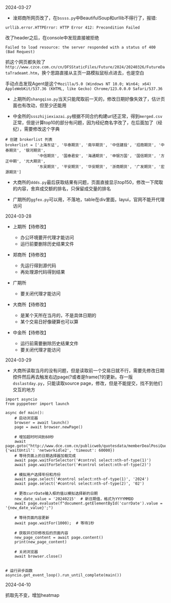 2024-03-27

- 淦郑商所网页改了，在`bssss.py`中BeautifulSoup和urllib不得行了，报错:

```urllib.error.HTTPError: HTTP Error 412: Precondition Failed```

改了header之后，在console中发现直接被拒绝

```Failed to load resource: the server responded with a status of 400 (Bad Request)```

抓这个网页都失败了```http://www.czce.com.cn/cn/DFSStaticFiles/Future/2024/20240326/FutureDataTradeamt.htm```，换个思路直接从主页一路模拟鼠标点进去，也是空白

手动点击发现Agent是这个```Mozilla/5.0 (Windows NT 10.0; Win64; x64) AppleWebKit/537.36 (KHTML, like Gecko) Chrome/123.0.0.0 Safari/537.36```



- 上期所的`shangqiso.py`当天只能爬取前一天的，修改日期好像失效了，估计页面也有改动，但至少还能用

- 中金所的`ssszhijiexiazai.py`根据不同合约构建url还正常，得到`merged.csv`正常，但是计算top10的部分有问题，因为经纪商名字改了，在后面加了（经纪），需要修改这个字典

```
# 创建 brokerlist 列表
brokerlist = ['上海东证', '华泰期货', '南华期货', '中信建投', '招商期货', '中泰期货', '银河期货', 
              '中信期货', '国泰君安', '海通期货', '申银万国', '国信期货', '方正中期', '光大期货', 
              '东吴期货', '平安期货', '华安期货', '浙商期货', '广发期货', '宏源期货']
```

- 大商所的`ddds.py`最后获取结果有问题，页面直接显示top150，修改一下爬取的内容，舍弃成交额的排名，只保留成交量的排名

- 广期所的`ggfex.py`可以用，不落地，table在div里面，layui，官网不能开代理访问


2024-03-28

- 上期所【待修改】
  - 办公环境要开代理才能访问
  - 运行前要删除历史结果文件

- 郑商所【待修改】
  - 先运行得到源代码
  - 再处理源代码得到结果

- 广期所
  - 要关闭代理才能访问

- 大商所【待修改】


  - 是某个天所在当月的，不是具体日期的
  - 某个交易日好像硬算也可以算

- 中金所【待修改】
  - 运行前需要删除历史结果文件
  - 要关闭代理才能访问


2024-03-29

- 大商所读取当月的没有问题，但是读取前一个交易日就不行，需要先修改日期控件然后再去触发右边page(?或者是frame(?的更新。存一版`dsslastday.py`，只能读取source page，修改，但是不能提交，找不到他们交互的地方

```
import asyncio
from pyppeteer import launch

async def main():
    # 启动浏览器
    browser = await launch()
    page = await browser.newPage()

    # 增加超时时间到60秒
    await page.goto("http://www.dce.com.cn/publicweb/quotesdata/memberDealPosiQuotes.html", {'waitUntil': 'networkidle2', 'timeout': 60000})
    # 等待页面上的日期选择器加载完成
    await page.waitForSelector('#control select:nth-of-type(1)')
    await page.waitForSelector('#control select:nth-of-type(2)')

    # 模拟用户选择年份和月份
    await page.select('#control select:nth-of-type(1)', '2024')
    await page.select('#control select:nth-of-type(2)', '02')

    # 更改currDate输入框的值以模拟选择新的日期
    new_date_value = '20240215'  # 新日期值，格式为YYYYMMDD
    await page.evaluate(f"document.getElementById('currDate').value = '{new_date_value}';")

    # 等待页面内容更新
    await page.waitFor(1000);  # 等待1秒

    # 获取并打印修改后的页面内容
    new_page_content = await page.content()
    print(new_page_content)

    # 关闭浏览器
    await browser.close()


# 运行异步函数
asyncio.get_event_loop().run_until_complete(main())

```

2024-04-10

抓取先不变，增加heatmap
